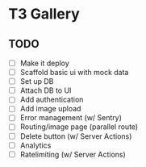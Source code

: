 # T3 Gallery

## TODO

- [ ] Make it deploy
- [ ] Scaffold basic ui with mock data
- [ ] Set up DB
- [ ] Attach DB to UI
- [ ] Add authentication
- [ ] Add image upload
- [ ] Error management (w/ Sentry)
- [ ] Routing/image page (parallel route)
- [ ] Delete button (w/ Server Actions)
- [ ] Analytics
- [ ] Ratelimiting (w/ Server Actions)
